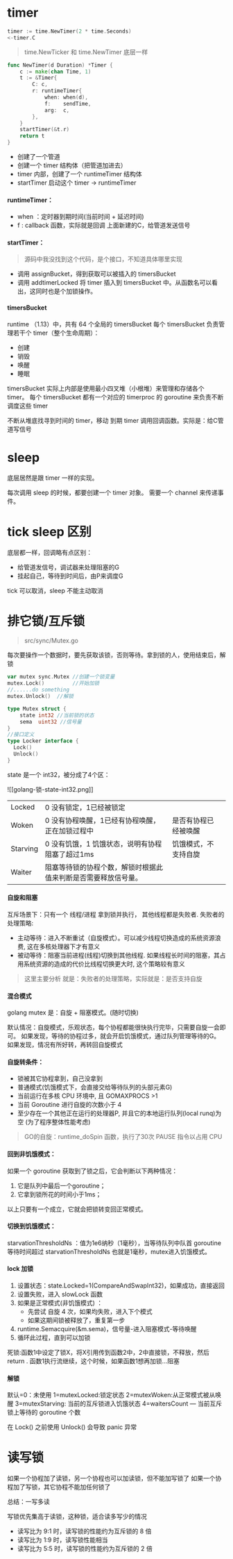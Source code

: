 
# timer

```go
timer := time.NewTimer(2 * time.Seconds)
<-timer.C
```

>time.NewTicker  和 time.NewTimer 底层一样

```go
func NewTimer(d Duration) *Timer {
	c := make(chan Time, 1)
	t := &Timer{
		C: c,
		r: runtimeTimer{
			when: when(d),
			f:    sendTime,
			arg:  c,
		},
	}
	startTimer(&t.r)
	return t
}
```

- 创建了一个管道
- 创建一个 timer 结构体（把管道加进去）
- timer 内部，创建了一个 runtimeTimer 结构体
- startTimer 启动这个 timer ->  runtimeTimer

#### runtimeTimer：
- when ：定时器到期时间(当前时间 + 延迟时间)
- f : callback 函数，实际就是回调 上面新建的C，给管道发送信号

#### startTimer：
>源码中我没找到这个代码，是个接口，不知道具体哪里实现

- 调用 assignBucket，得到获取可以被插入的 timersBucket
- 调用 addtimerLocked 将 timer 插入到 timersBucket 中。从函数名可以看出，这同时也是个加锁操作。

#### timersBucket

runtime （1.13）中，共有 64 个全局的 timersBucket
每个 timersBucket 负责管理若干个 timer（整个生命周期）：
- 创建
- 销毁
- 唤醒
- 睡眠

timersBucket 实际上内部是使用最小四叉堆（小根堆）来管理和存储各个 timer。
每个 timersBucket 都有一个对应的 timerproc 的 goroutine 来负责不断调度这些 timer

不断从堆底找寻到时间的 timer，移动 到期 timer 调用回调函数。实际是：给C管道写信号


# sleep

底层居然是跟 timer 一样的实现。

每次调用 sleep 的时候，都要创建一个 timer 对象。
需要一个 channel 来传递事件。

# tick sleep 区别

底层都一样，回调略有点区别：
- 给管道发信号，调试器来处理阻塞的G
- 挂起自己，等待到时间后，由P来调度G

tick 可以取消，sleep 不能主动取消


# 排它锁/互斥锁


>src/sync/Mutex.go

每次要操作一个数据时，要先获取该锁，否则等待。拿到锁的人，使用结束后，解锁

```go
var mutex sync.Mutex //创建一个锁变量
mutex.Lock()         //开始加锁
//......do something
mutex.Unlock()  //解锁
```


```go
type Mutex struct {
    state int32 //当前锁的状态
    sema  uint32 //信号量
}
//接口定义
type Locker interface {
  Lock()
  Unlock()
}
```


state 是一个 int32，被分成了4个区：

![[golang-锁-state-int32.png]]


|          |                                 |            |     |
| :------- | :------------------------------ | :--------- | --- |
| Locked   | 0 没有锁定，1已经被锁定                   |            |     |
| Woken    | 0 没有协程唤醒，1已经有协程唤醒，正在加锁过程中       | 是否有协程已经被唤醒 |     |
| Starving | 0 没有饥饿，1 饥饿状态，说明有协程阻塞了超过1ms     | 饥饿模式，不支持自旋 |     |
| Waiter   | 阻塞等待锁的协程个数，解锁时根据此值来判断是否需要释放信号量。 |            |     |

#### 自旋和阻塞

互斥场景下：只有一个 线程/进程 拿到锁并执行， 其他线程都是失败者. 
失败者的处理策略:

- 主动等待：进入不断重试（自旋模式）。可以减少线程切换造成的系统资源浪费, 这在多核处理器下才有意义
- 被动等待：阻塞当前进程(线程)切换到其他线程. 如果线程长时间的阻塞，其占用系统资源的造成的代价比线程切换更大时, 这个策略较有意义

>这里主要分析 就是：失败者的处理策略，实际就是：是否支持自旋


#### 混合模式

golang mutex 是：自旋 + 阻塞模式。(随时切换)

默认情况：自旋模式，乐观状态，每个协程都能很快执行完毕，只需要自旋一会即可。
如果发现，等待的协程过多，就会开启饥饿模式，通过队列管理等待的G。
如果发现，情况有所好转，再转回自旋模式

#### 自旋转条件：

- 锁被其它协程拿到，自己没拿到
- 普通模式(饥饿模式下，会直接交给等待队列的头部元素G)
- 当前运行在多核 CPU 环境中, 且 GOMAXPROCS >1
- 当前 Goroutine 进行自旋的次数小于 4
- 至少存在一个其他正在运行的处理器P, 并且它的本地运行队列(local runq)为空 (为了程序整体性能考虑)

>GO的自旋：runtime_doSpin 函数，执行了30次 PAUSE 指令以占用 CPU


#### 回到非饥饿模式：

如果一个 goroutine 获取到了锁之后，它会判断以下两种情况：
1. 它是队列中最后一个goroutine； 
2. 它拿到锁所花的时间小于1ms； 

以上只要有一个成立，它就会把锁转变回正常模式。

#### 切换到饥饿模式：

starvationThresholdNs ：值为1e6纳秒（1毫秒），当等待队列中队首 goroutine 等待时间超过 starvationThresholdNs 也就是1毫秒，mutex进入饥饿模式。

#### lock 加锁

1. 设置状态：state.Locked=1(CompareAndSwapInt32)，如果成功，直接返回
2. 设置失败，进入 slowLock 函数
2. 如果是正常模式(非饥饿模式) ：
	- 先尝试 自旋 4 次，如果均失败，进入下个模式
	- 如果这期间锁被释放了，重复第一步
2. runtime.Semacquire(&m.sema)，信号量-进入阻塞模式-等待唤醒
3. 循环此过程，直到可以加锁





死锁:函数1中设定了锁X，将X引用传到函数2中，2中直接锁，不释放，然后 return . 函数1执行流继续，这个时候，如果函数1想再加锁...阻塞



#### 解锁



默认=0：未使用
1=mutexLocked:锁定状态
2=mutexWoken:从正常模式被从唤醒
3=mutexStarving: 当前的互斥锁进入饥饿状态
4=waitersCount — 当前互斥锁上等待的 goroutine 个数


在 Lock() 之前使用 Unlock() 会导致 panic 异常

# 读写锁



如果一个协程加了读锁，另一个协程也可以加读锁，但不能加写锁了
如果一个协程加了写锁，其它协程不能加任何锁了

总结：一写多读

写锁优先集高于读锁，这种锁，适合读多写少的情况



- 读写比为 9:1 时，读写锁的性能约为互斥锁的 8 倍
- 读写比为 1:9 时，读写锁性能相当
- 读写比为 5:5 时，读写锁的性能约为互斥锁的 2 倍



